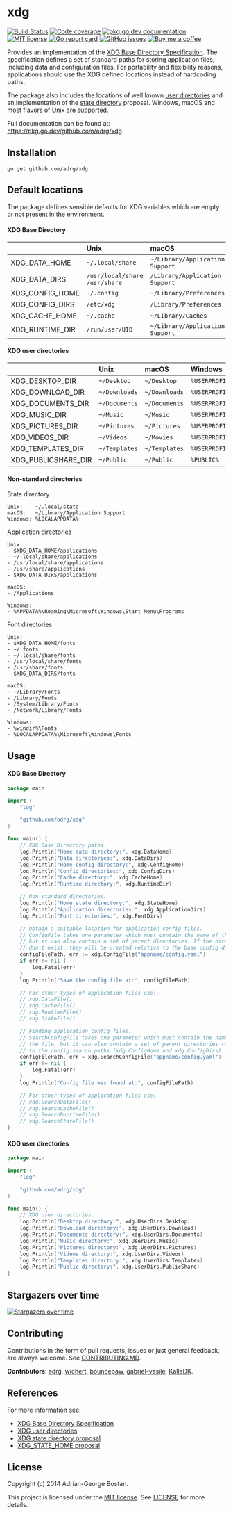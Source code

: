 xdg
===

[![Build Status](https://github.com/adrg/xdg/workflows/CI/badge.svg)](https://github.com/adrg/xdg/actions?query=workflow%3ACI)
[![Code coverage](https://codecov.io/gh/adrg/xdg/branch/master/graphs/badge.svg?branch=master)](https://app.codecov.io/gh/adrg/xdg)
[![pkg.go.dev documentation](https://pkg.go.dev/badge/github.com/adrg/xdg)](https://pkg.go.dev/github.com/adrg/xdg)
[![MIT license](https://img.shields.io/badge/license-MIT-red.svg?style=flat-square)](https://opensource.org/licenses/MIT)
[![Go report card](https://goreportcard.com/badge/github.com/adrg/xdg)](https://goreportcard.com/report/github.com/adrg/xdg)
[![GitHub issues](https://img.shields.io/github/issues/adrg/xdg)](https://github.com/adrg/xdg/issues)
[![Buy me a coffee](https://img.shields.io/static/v1.svg?label=%20&message=Buy%20me%20a%20coffee&color=579fbf&logo=buy%20me%20a%20coffee&logoColor=white)](https://ko-fi.com/T6T72WATK)

Provides an implementation of the [XDG Base Directory Specification](https://specifications.freedesktop.org/basedir-spec/basedir-spec-latest.html).
The specification defines a set of standard paths for storing application files,
including data and configuration files. For portability and flexibility reasons,
applications should use the XDG defined locations instead of hardcoding paths.

The package also includes the locations of well known [user directories](https://wiki.archlinux.org/index.php/XDG_user_directories)
and an implementation of the [state directory](https://wiki.debian.org/XDGBaseDirectorySpecification#Proposal:_STATE_directory) proposal.
Windows, macOS and most flavors of Unix are supported.

Full documentation can be found at: https://pkg.go.dev/github.com/adrg/xdg.

## Installation
    go get github.com/adrg/xdg

## Default locations

The package defines sensible defaults for XDG variables which are empty or not
present in the environment.

#### XDG Base Directory

|                 | Unix                                | macOS                           | Windows                                 |
| :-------------- | :---------------------------------- | :------------------------------ | :-------------------------------------- |
| XDG_DATA_HOME   | `~/.local/share`                    | `~/Library/Application Support` | `%LOCALAPPDATA%`                        |
| XDG_DATA_DIRS   | `/usr/local/share`<br/>`/usr/share` | `/Library/Application Support`  | `%APPDATA%\Roaming`<br/>`%PROGRAMDATA%` |
| XDG_CONFIG_HOME | `~/.config`                         | `~/Library/Preferences`         | `%LOCALAPPDATA%`                        |
| XDG_CONFIG_DIRS | `/etc/xdg`                          | `/Library/Preferences`          | `%PROGRAMDATA%`                         |
| XDG_CACHE_HOME  | `~/.cache`                          | `~/Library/Caches`              | `%LOCALAPPDATA%\cache`                  |
| XDG_RUNTIME_DIR | `/run/user/UID`                     | `~/Library/Application Support` | `%LOCALAPPDATA%`                        |

#### XDG user directories

|                     | Unix          | macOS         | Windows                   |
| :------------------ | :------------ | :------------ | :------------------------ |
| XDG_DESKTOP_DIR     | `~/Desktop`   | `~/Desktop`   | `%USERPROFILE%/Desktop`   |
| XDG_DOWNLOAD_DIR    | `~/Downloads` | `~/Downloads` | `%USERPROFILE%/Downloads` |
| XDG_DOCUMENTS_DIR   | `~/Documents` | `~/Documents` | `%USERPROFILE%/Documents` |
| XDG_MUSIC_DIR       | `~/Music`     | `~/Music`     | `%USERPROFILE%/Music`     |
| XDG_PICTURES_DIR    | `~/Pictures`  | `~/Pictures`  | `%USERPROFILE%/Pictures`  |
| XDG_VIDEOS_DIR      | `~/Videos`    | `~/Movies`    | `%USERPROFILE%/Videos`    |
| XDG_TEMPLATES_DIR   | `~/Templates` | `~/Templates` | `%USERPROFILE%/Templates` |
| XDG_PUBLICSHARE_DIR | `~/Public`    | `~/Public`    | `%PUBLIC%`                |

#### Non-standard directories

State directory

```
Unix:    ~/.local/state
macOS:   ~/Library/Application Support
Windows: %LOCALAPPDATA%
```

Application directories

```
Unix:
- $XDG_DATA_HOME/applications
- ~/.local/share/applications
- /usr/local/share/applications
- /usr/share/applications
- $XDG_DATA_DIRS/applications

macOS:
- /Applications

Windows:
- %APPDATA%\Roaming\Microsoft\Windows\Start Menu\Programs
```

Font directories

```
Unix:
- $XDG_DATA_HOME/fonts
- ~/.fonts
- ~/.local/share/fonts
- /usr/local/share/fonts
- /usr/share/fonts
- $XDG_DATA_DIRS/fonts

macOS:
- ~/Library/Fonts
- /Library/Fonts
- /System/Library/Fonts
- /Network/Library/Fonts

Windows:
- %windir%\Fonts
- %LOCALAPPDATA%\Microsoft\Windows\Fonts
```

## Usage

#### XDG Base Directory

```go
package main

import (
	"log"

	"github.com/adrg/xdg"
)

func main() {
	// XDG Base Directory paths.
	log.Println("Home data directory:", xdg.DataHome)
	log.Println("Data directories:", xdg.DataDirs)
	log.Println("Home config directory:", xdg.ConfigHome)
	log.Println("Config directories:", xdg.ConfigDirs)
	log.Println("Cache directory:", xdg.CacheHome)
	log.Println("Runtime directory:", xdg.RuntimeDir)

	// Non-standard directories.
	log.Println("Home state directory:", xdg.StateHome)
	log.Println("Application directories:", xdg.ApplicationDirs)
	log.Println("Font directories:", xdg.FontDirs)

	// Obtain a suitable location for application config files.
	// ConfigFile takes one parameter which must contain the name of the file,
	// but it can also contain a set of parent directories. If the directories
	// don't exist, they will be created relative to the base config directory.
	configFilePath, err := xdg.ConfigFile("appname/config.yaml")
	if err != nil {
		log.Fatal(err)
	}
	log.Println("Save the config file at:", configFilePath)

	// For other types of application files use:
	// xdg.DataFile()
	// xdg.CacheFile()
	// xdg.RuntimeFile()
	// xdg.StateFile()

	// Finding application config files.
	// SearchConfigFile takes one parameter which must contain the name of
	// the file, but it can also contain a set of parent directories relative
	// to the config search paths (xdg.ConfigHome and xdg.ConfigDirs).
	configFilePath, err = xdg.SearchConfigFile("appname/config.yaml")
	if err != nil {
		log.Fatal(err)
	}
	log.Println("Config file was found at:", configFilePath)

	// For other types of application files use:
	// xdg.SearchDataFile()
	// xdg.SearchCacheFile()
	// xdg.SearchRuntimeFile()
	// xdg.SearchStateFile()
}
```

#### XDG user directories

```go
package main

import (
	"log"

	"github.com/adrg/xdg"
)

func main() {
	// XDG user directories.
	log.Println("Desktop directory:", xdg.UserDirs.Desktop)
	log.Println("Download directory:", xdg.UserDirs.Download)
	log.Println("Documents directory:", xdg.UserDirs.Documents)
	log.Println("Music directory:", xdg.UserDirs.Music)
	log.Println("Pictures directory:", xdg.UserDirs.Pictures)
	log.Println("Videos directory:", xdg.UserDirs.Videos)
	log.Println("Templates directory:", xdg.UserDirs.Templates)
	log.Println("Public directory:", xdg.UserDirs.PublicShare)
}
```

## Stargazers over time

[![Stargazers over time](https://starchart.cc/adrg/xdg.svg)](https://starchart.cc/adrg/xdg)

## Contributing

Contributions in the form of pull requests, issues or just general feedback,
are always welcome. See [CONTRIBUTING.MD](CONTRIBUTING.md).

**Contributors**:
[adrg](https://github.com/adrg),
[wichert](https://github.com/wichert),
[bouncepaw](https://github.com/bouncepaw),
[gabriel-vasile](https://github.com/gabriel-vasile),
[KalleDK](https://github.com/KalleDK).

## References

For more information see:
* [XDG Base Directory Specification](https://specifications.freedesktop.org/basedir-spec/basedir-spec-latest.html)
* [XDG user directories](https://wiki.archlinux.org/index.php/XDG_user_directories)
* [XDG state directory proposal](https://wiki.debian.org/XDGBaseDirectorySpecification#Proposal:_STATE_directory)
* [XDG_STATE_HOME proposal](https://lists.freedesktop.org/archives/xdg/2016-December/013803.html)

## License

Copyright (c) 2014 Adrian-George Bostan.

This project is licensed under the [MIT license](https://opensource.org/licenses/MIT).
See [LICENSE](LICENSE) for more details.
